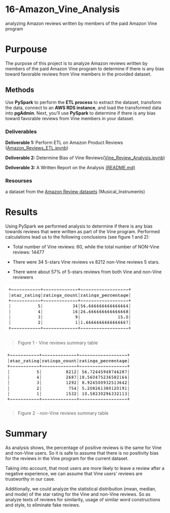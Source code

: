 # 16-Amazon_Vine_Analysis
analyzing Amazon reviews written by members of the paid Amazon Vine program

# Purpouse

The purpose of this project is to analyze Amazon reviews written by members of the paid Amazon Vine program to determine if there is any bias toward favorable reviews from Vine members in the provided dataset.

## Methods 

Use **PySpark** to perform the **ETL process** to extract the dataset, transform the data, connect to an **AWS RDS instance**, and load the transformed data into **pgAdmin**. Next, you’ll use **PySpark** to determine if there is any bias toward favorable reviews from Vine members in your dataset. 

### Deliverables

__Deliverable 1:__ Perform ETL on Amazon Product Reviews ([Amazon_Reviews_ETL.ipynb](https://github.com/xenia-e/16-Amazon_Vine_Analysis/blob/main/Amazon_Reviews_ETL.ipynb))

__Deliverable 2:__ Determine Bias of Vine Reviews([Vine_Review_Analysis.ipynb](https://github.com/xenia-e/16-Amazon_Vine_Analysis/blob/main/Vine_Review_Analysis.ipynb))

__Deliverable 3:__ A Written Report on the Analysis [(README.md)](https://github.com/xenia-e/16-Amazon_Vine_Analysis/blob/main/README.md)

### Resourses
a dataset from the [Amazon Review datasets](https://s3.amazonaws.com/amazon-reviews-pds/tsv/index.txt) (Musical_Instruments)



# Results

Using PySpark we performed analysis to determine if there is any bias towards reviews that were written as part of the Vine program. Performed calculations lead us to the following conclusions (see figure 1 and 2):

- Total number of Vine reviews: 60, while the total number of NON-Vine reviews: 14477

- There were 34 5-stars Vine reviews vs 8212 non-Vine reviews 5 stars.

- There were about 57% of 5-stars reviews from both Vine and non-Vine reviewers

![Vine reviews summary table](https://github.com/xenia-e/16-Amazon_Vine_Analysis/blob/main/analysis/vine_summary.png)

>Figure 1 - Vine reviews summary table

![non-Vine revewes summary table](https://github.com/xenia-e/16-Amazon_Vine_Analysis/blob/main/analysis/non_vine_summary.png)

>Figure 2 - non-Vine reviews summary table


# Summary

As analysis shows, the percentage of positive reviews is the same for Vine and non-Vine users. So it is safe to assume that there is no positivity bias for the reviews in the Vine program for the current dataset. 

Taking into account, that most users are more likely to leave a review after a negative experience, we can assume that Vine users' reviews are trustworthy in our case. 

Additionally, we could analyze the statistical distribution (mean, median, and mode) of the star rating for the Vine and non-Vine reviews. So as analyze texts of reviews for similarity, usage of similar word constructions and style, to eliminate fake reviews.

